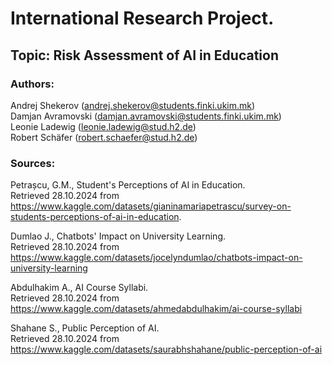 # International Research Project.
## Topic: Risk Assessment of AI in Education

### Authors:
Andrej Shekerov (andrej.shekerov@students.finki.ukim.mk)  
Damjan Avramovski (damjan.avramovski@students.finki.ukim.mk)  
Leonie Ladewig (leonie.ladewig@stud.h2.de)  
Robert Schäfer (robert.schaefer@stud.h2.de)

### Sources:

Petrașcu, G.M., Student's Perceptions of AI in Education.  
Retrieved 28.10.2024 from https://www.kaggle.com/datasets/gianinamariapetrascu/survey-on-students-perceptions-of-ai-in-education.

Dumlao J., Chatbots' Impact on University Learning.  
Retrieved 28.10.2024 from https://www.kaggle.com/datasets/jocelyndumlao/chatbots-impact-on-university-learning

Abdulhakim A., AI Course Syllabi.  
Retrieved 28.10.2024 from https://www.kaggle.com/datasets/ahmedabdulhakim/ai-course-syllabi

Shahane S., Public Perception of AI.  
Retrieved 28.10.2024 from https://www.kaggle.com/datasets/saurabhshahane/public-perception-of-ai
